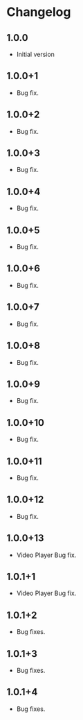 # Changelog

## 1.0.0
- Initial version

## 1.0.0+1
- Bug fix.

## 1.0.0+2
- Bug fix.

## 1.0.0+3
- Bug fix.

## 1.0.0+4
- Bug fix.

## 1.0.0+5
- Bug fix.

## 1.0.0+6
- Bug fix.

## 1.0.0+7
- Bug fix.

## 1.0.0+8
- Bug fix.

## 1.0.0+9
- Bug fix.
## 1.0.0+10
- Bug fix.

## 1.0.0+11
- Bug fix.

## 1.0.0+12
- Bug fix.

## 1.0.0+13
- Video Player Bug fix.

## 1.0.1+1
- Video Player Bug fix.

## 1.0.1+2
- Bug fixes.

## 1.0.1+3
- Bug fixes.

## 1.0.1+4
- Bug fixes.